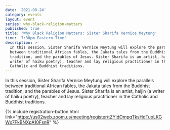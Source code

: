 ```yaml
---
date: '2021-08-24'
category: events
layout: event
series: why-black-religion-matters
published: true
title: 'Why Black Religion Matters: Sister Sharifa Vernice Meytung'
time: '7:30pm Eastern Time'
description: >-
  In this session, Sister Sharifa Vernice Meytung will explore the parallels
  between traditional African fables, the Jakata tales from the Buddhist
  tradition, and the parables of Jesus. Sister Sharifa is an artist, haijin (a
  writer of haiku poetry), teacher and lay religious practitioner in the
  Catholic and Buddhist traditions.
---
```

In this session, Sister Sharifa Vernice Meytung will explore the parallels between traditional African fables, the Jakata tales from the Buddhist tradition, and the parables of Jesus. Sister Sharifa is an artist, haijin (a writer of haiku poetry), teacher and lay religious practitioner in the Catholic and Buddhist traditions.

{% include registration-button.html link="https://us02web.zoom.us/meeting/register/tZYldOmpqTksHdTuoLKGWx7FkBNXpA10FsnR" %}
